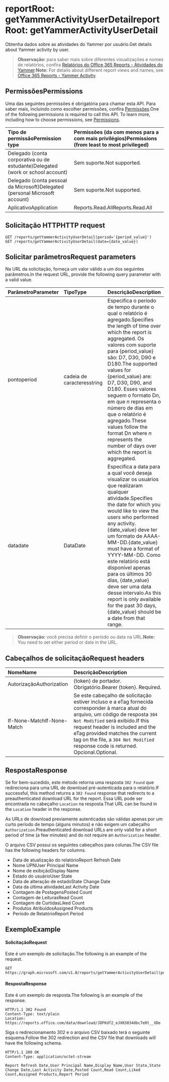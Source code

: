 # <a name="reportroot-getyammeractivityuserdetail"></a><span data-ttu-id="e8f9b-101">reportRoot: getYammerActivityUserDetail</span><span class="sxs-lookup"><span data-stu-id="e8f9b-101">reportRoot: getYammerActivityUserDetail</span></span>

<span data-ttu-id="e8f9b-102">Obtenha dados sobre as atividades do Yammer por usuário.</span><span class="sxs-lookup"><span data-stu-id="e8f9b-102">Get details about Yammer activity by user.</span></span>

> <span data-ttu-id="e8f9b-103">**Observação:** para saber mais sobre diferentes visualizações e nomes de relatórios, confira [Relatórios do Office 365 Reports - Atividades do Yammer](https://support.office.com/client/Yammer-activity-c7c9f938-5b8e-4d52-b1a2-c7c32cb2312a).</span><span class="sxs-lookup"><span data-stu-id="e8f9b-103">**Note:** For details about different report views and names, see [Office 365 Reports - Yammer Activity](https://support.office.com/client/Yammer-activity-c7c9f938-5b8e-4d52-b1a2-c7c32cb2312a).</span></span>

## <a name="permissions"></a><span data-ttu-id="e8f9b-104">Permissões</span><span class="sxs-lookup"><span data-stu-id="e8f9b-104">Permissions</span></span>

<span data-ttu-id="e8f9b-p101">Uma das seguintes permissões é obrigatória para chamar esta API. Para saber mais, incluindo como escolher permissões, confira [Permissões](../../../concepts/permissions_reference.md).</span><span class="sxs-lookup"><span data-stu-id="e8f9b-p101">One of the following permissions is required to call this API. To learn more, including how to choose permissions, see [Permissions](../../../concepts/permissions_reference.md).</span></span>

| <span data-ttu-id="e8f9b-107">Tipo de permissão</span><span class="sxs-lookup"><span data-stu-id="e8f9b-107">Permission type</span></span>                        | <span data-ttu-id="e8f9b-108">Permissões (da com menos para a com mais privilégios)</span><span class="sxs-lookup"><span data-stu-id="e8f9b-108">Permissions (from least to most privileged)</span></span> |
| :------------------------------------- | :--------------------------------------- |
| <span data-ttu-id="e8f9b-109">Delegado (conta corporativa ou de estudante)</span><span class="sxs-lookup"><span data-stu-id="e8f9b-109">Delegated (work or school account)</span></span>     | <span data-ttu-id="e8f9b-110">Sem suporte.</span><span class="sxs-lookup"><span data-stu-id="e8f9b-110">Not supported.</span></span>                           |
| <span data-ttu-id="e8f9b-111">Delegado (conta pessoal da Microsoft)</span><span class="sxs-lookup"><span data-stu-id="e8f9b-111">Delegated (personal Microsoft account)</span></span> | <span data-ttu-id="e8f9b-112">Sem suporte.</span><span class="sxs-lookup"><span data-stu-id="e8f9b-112">Not supported.</span></span>                           |
| <span data-ttu-id="e8f9b-113">Aplicativo</span><span class="sxs-lookup"><span data-stu-id="e8f9b-113">Application</span></span>                            | <span data-ttu-id="e8f9b-114">Reports.Read.All</span><span class="sxs-lookup"><span data-stu-id="e8f9b-114">Reports.Read.All</span></span>                         |

## <a name="http-request"></a><span data-ttu-id="e8f9b-115">Solicitação HTTP</span><span class="sxs-lookup"><span data-stu-id="e8f9b-115">HTTP request</span></span>

<!-- { "blockType": "ignored" } --> 

```http
GET /reports/getYammerActivityUserDetail(period='{period_value}')
GET /reports/getYammerActivityUserDetail(date={date_value})
```

## <a name="request-parameters"></a><span data-ttu-id="e8f9b-116">Solicitar parâmetros</span><span class="sxs-lookup"><span data-stu-id="e8f9b-116">Request parameters</span></span>

<span data-ttu-id="e8f9b-117">Na URL da solicitação, forneça um valor válido a um dos seguintes parâmetros.</span><span class="sxs-lookup"><span data-stu-id="e8f9b-117">In the request URL, provide the following query parameter with a valid value.</span></span>

| <span data-ttu-id="e8f9b-118">Parâmetro</span><span class="sxs-lookup"><span data-stu-id="e8f9b-118">Parameter</span></span> | <span data-ttu-id="e8f9b-119">Tipo</span><span class="sxs-lookup"><span data-stu-id="e8f9b-119">Type</span></span>   | <span data-ttu-id="e8f9b-120">Descrição</span><span class="sxs-lookup"><span data-stu-id="e8f9b-120">Description</span></span>                              |
| :-------- | :----- | :--------------------------------------- |
| <span data-ttu-id="e8f9b-121">ponto</span><span class="sxs-lookup"><span data-stu-id="e8f9b-121">period</span></span>    | <span data-ttu-id="e8f9b-122">cadeia de caracteres</span><span class="sxs-lookup"><span data-stu-id="e8f9b-122">string</span></span> | <span data-ttu-id="e8f9b-123">Especifica o período de tempo durante o qual o relatório é agregado.</span><span class="sxs-lookup"><span data-stu-id="e8f9b-123">Specifies the length of time over which the report is aggregated.</span></span> <span data-ttu-id="e8f9b-124">Os valores com suporte para {period_value} são: D7, D30, D90 e D180.</span><span class="sxs-lookup"><span data-stu-id="e8f9b-124">The supported values for {period_value} are: D7, D30, D90, and D180.</span></span> <span data-ttu-id="e8f9b-125">Esses valores seguem o formato D*n*, em que *n* representa o número de dias em que o relatório é agregado.</span><span class="sxs-lookup"><span data-stu-id="e8f9b-125">These values follow the format D*n* where *n* represents the number of days over which the report is aggregated.</span></span> |
| <span data-ttu-id="e8f9b-126">data</span><span class="sxs-lookup"><span data-stu-id="e8f9b-126">date</span></span>      | <span data-ttu-id="e8f9b-127">Data</span><span class="sxs-lookup"><span data-stu-id="e8f9b-127">Date</span></span>   | <span data-ttu-id="e8f9b-128">Especifica a data para a qual você deseja visualizar os usuários que realizaram qualquer atividade.</span><span class="sxs-lookup"><span data-stu-id="e8f9b-128">Specifies the date for which you would like to view the users who performed any activity.</span></span> <span data-ttu-id="e8f9b-129">{date_value} deve ter um formato de AAAA-MM-DD.</span><span class="sxs-lookup"><span data-stu-id="e8f9b-129">{date_value} must have a format of YYYY-MM-DD.</span></span> <span data-ttu-id="e8f9b-130">Como este relatório está disponível apenas para os últimos 30 dias, {date_value} deve ser uma data desse intervalo.</span><span class="sxs-lookup"><span data-stu-id="e8f9b-130">As this report is only available for the past 30 days, {date_value} should be a date from that range.</span></span> |

> <span data-ttu-id="e8f9b-131">**Observação:** você precisa definir o período ou data na URL.</span><span class="sxs-lookup"><span data-stu-id="e8f9b-131">**Note:** You need to set either period or date in the URL.</span></span>

## <a name="request-headers"></a><span data-ttu-id="e8f9b-132">Cabeçalhos de solicitação</span><span class="sxs-lookup"><span data-stu-id="e8f9b-132">Request headers</span></span>

| <span data-ttu-id="e8f9b-133">Nome</span><span class="sxs-lookup"><span data-stu-id="e8f9b-133">Name</span></span>          | <span data-ttu-id="e8f9b-134">Descrição</span><span class="sxs-lookup"><span data-stu-id="e8f9b-134">Description</span></span>               |
| :------------ | :------------------------ |
| <span data-ttu-id="e8f9b-135">Autorização</span><span class="sxs-lookup"><span data-stu-id="e8f9b-135">Authorization</span></span> | <span data-ttu-id="e8f9b-p104">{token} de portador. Obrigatório.</span><span class="sxs-lookup"><span data-stu-id="e8f9b-p104">Bearer {token}. Required.</span></span> |
| <span data-ttu-id="e8f9b-138">If-None-Match</span><span class="sxs-lookup"><span data-stu-id="e8f9b-138">If-None-Match</span></span> | <span data-ttu-id="e8f9b-139">Se este cabeçalho de solicitação estiver incluso e a eTag fornecida corresponder à marca atual do arquivo, um código de resposta `304 Not Modified` será exibido.</span><span class="sxs-lookup"><span data-stu-id="e8f9b-139">If this request header is included and the eTag provided matches the current tag on the file, a `304 Not Modified` response code is returned.</span></span> <span data-ttu-id="e8f9b-140">Opcional.</span><span class="sxs-lookup"><span data-stu-id="e8f9b-140">Optional.</span></span> |

## <a name="response"></a><span data-ttu-id="e8f9b-141">Resposta</span><span class="sxs-lookup"><span data-stu-id="e8f9b-141">Response</span></span>

<span data-ttu-id="e8f9b-142">Se for bem-sucedido, este método retorna uma resposta `302 Found` que redireciona para uma URL de download pré-autenticada para o relatório.</span><span class="sxs-lookup"><span data-stu-id="e8f9b-142">If successful, this method returns a `302 Found` response that redirects to a preauthenticated download URL for the report.</span></span> <span data-ttu-id="e8f9b-143">Essa URL pode ser encontrada no cabeçalho `Location` na resposta.</span><span class="sxs-lookup"><span data-stu-id="e8f9b-143">That URL can be found in the `Location` header in the response.</span></span>

<span data-ttu-id="e8f9b-144">As URLs de download previamente autenticadas são válidas apenas por um curto período de tempo (alguns minutos) e não exigem um cabeçalho `Authorization`.</span><span class="sxs-lookup"><span data-stu-id="e8f9b-144">Preauthenticated download URLs are only valid for a short period of time (a few minutes) and do not require an `Authorization` header.</span></span>

<span data-ttu-id="e8f9b-145">O arquivo CSV possui os seguintes cabeçalhos para colunas.</span><span class="sxs-lookup"><span data-stu-id="e8f9b-145">The CSV file has the following headers for columns.</span></span>

- <span data-ttu-id="e8f9b-146">Data de atualização do relatório</span><span class="sxs-lookup"><span data-stu-id="e8f9b-146">Report Refresh Date</span></span>
- <span data-ttu-id="e8f9b-147">Nome UPN</span><span class="sxs-lookup"><span data-stu-id="e8f9b-147">User Principal Name</span></span>
- <span data-ttu-id="e8f9b-148">Nome de exibição</span><span class="sxs-lookup"><span data-stu-id="e8f9b-148">Display Name</span></span>
- <span data-ttu-id="e8f9b-149">Estado do usuário</span><span class="sxs-lookup"><span data-stu-id="e8f9b-149">User State</span></span>
- <span data-ttu-id="e8f9b-150">Data de alteração de estado</span><span class="sxs-lookup"><span data-stu-id="e8f9b-150">State Change Date</span></span>
- <span data-ttu-id="e8f9b-151">Data da última atividade</span><span class="sxs-lookup"><span data-stu-id="e8f9b-151">Last Activity Date</span></span>
- <span data-ttu-id="e8f9b-152">Contagem de Postagens</span><span class="sxs-lookup"><span data-stu-id="e8f9b-152">Posted Count</span></span>
- <span data-ttu-id="e8f9b-153">Contagem de Leituras</span><span class="sxs-lookup"><span data-stu-id="e8f9b-153">Read Count</span></span>
- <span data-ttu-id="e8f9b-154">Contagem de Curtidas</span><span class="sxs-lookup"><span data-stu-id="e8f9b-154">Liked Count</span></span>
- <span data-ttu-id="e8f9b-155">Produtos Atribuídos</span><span class="sxs-lookup"><span data-stu-id="e8f9b-155">Assigned Products</span></span>
- <span data-ttu-id="e8f9b-156">Período de Relatório</span><span class="sxs-lookup"><span data-stu-id="e8f9b-156">Report Period</span></span>

## <a name="example"></a><span data-ttu-id="e8f9b-157">Exemplo</span><span class="sxs-lookup"><span data-stu-id="e8f9b-157">Example</span></span>

#### <a name="request"></a><span data-ttu-id="e8f9b-158">Solicitação</span><span class="sxs-lookup"><span data-stu-id="e8f9b-158">Request</span></span>

<span data-ttu-id="e8f9b-159">Este é um exemplo de solicitação.</span><span class="sxs-lookup"><span data-stu-id="e8f9b-159">The following is an example of the request.</span></span>

<!-- {
  "blockType": "request",
  "name": "reportroot_getyammeractivityuserdetail"
}-->

```http
GET https://graph.microsoft.com/v1.0/reports/getYammerActivityUserDetail(period='D7')
```

#### <a name="response"></a><span data-ttu-id="e8f9b-160">Resposta</span><span class="sxs-lookup"><span data-stu-id="e8f9b-160">Response</span></span>

<span data-ttu-id="e8f9b-161">Este é um exemplo de resposta.</span><span class="sxs-lookup"><span data-stu-id="e8f9b-161">The following is an example of the response.</span></span>

<!-- { "blockType": "ignored" } --> 

```http
HTTP/1.1 302 Found
Content-Type: text/plain
Location: https://reports.office.com/data/download/JDFKdf2_eJXKS034dbc7e0t__XDe
```

<span data-ttu-id="e8f9b-162">Siga o redirecionamento 302 e o arquivo CSV baixado terá o seguinte esquema.</span><span class="sxs-lookup"><span data-stu-id="e8f9b-162">Follow the 302 redirection and the CSV file that downloads will have the following schema.</span></span>

<!-- {
  "blockType": "response",
  "truncated": true,
  "@odata.type": "stream"
} -->

```http
HTTP/1.1 200 OK
Content-Type: application/octet-stream

Report Refresh Date,User Principal Name,Display Name,User State,State Change Date,Last Activity Date,Posted Count,Read Count,Liked Count,Assigned Products,Report Period
```
